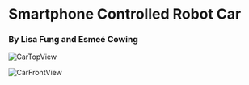 # Smartphone Controlled Robot Car
### By Lisa Fung and Esmeé Cowing

![CarTopView](https://github.com/lfun1/robot-car/assets/71937811/7dfcdf53-c11a-4d9e-8e90-89269cfea18b)

![CarFrontView](https://github.com/lfun1/robot-car/assets/71937811/98a9478f-7687-48a0-9a2c-f1b65d495702)

